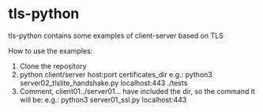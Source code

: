 # tls-python
tls-python contains some examples of client-server based on TLS

How to use the examples:
1. Clone the repository
2. python client/server host:port certificates_dir
e.g.: python3 server02_tlslite_handshake.py localhost:443 ./tests
3. Comment, client01../server01... have included the dir, so the command it will be:
e.g.: python3 server01_ssl.py localhost:443